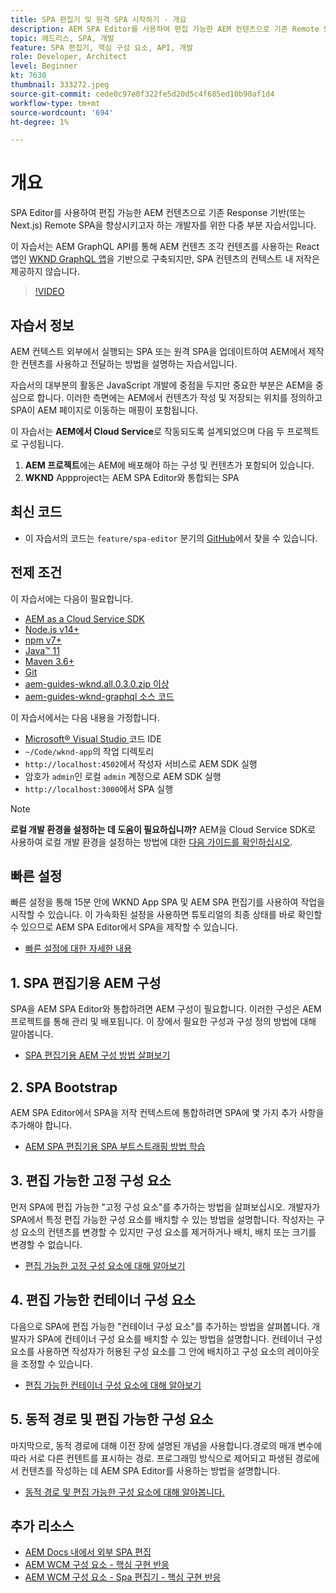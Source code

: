 ```yaml
---
title: SPA 편집기 및 원격 SPA 시작하기 - 개요
description: AEM SPA Editor를 사용하여 편집 가능한 AEM 컨텐츠으로 기존 Remote SPA을 향상시키고자 하는 개발자를 위한 다양한 기능의 자습서를 제공합니다.
topic: 헤드리스, SPA, 개발
feature: SPA 편집기, 핵심 구성 요소, API, 개발
role: Developer, Architect
level: Beginner
kt: 7630
thumbnail: 333272.jpeg
source-git-commit: cede0c97e0f322fe5d20d5c4f685ed10b90af1d4
workflow-type: tm+mt
source-wordcount: '694'
ht-degree: 1%

---
```



# 개요

SPA Editor를 사용하여 편집 가능한 AEM 컨텐츠으로 기존 Response 기반(또는 Next.js) Remote SPA을 향상시키고자 하는 개발자를 위한 다중 부분 자습서입니다.

이 자습서는 AEM GraphQL API를 통해 AEM 컨텐츠 조각 컨텐츠를 사용하는 React 앱인 [WKND GraphQL 앱](https://experienceleague.adobe.com/docs/experience-manager-learn/getting-started-with-aem-headless/graphql/overview.html)을 기반으로 구축되지만, SPA 컨텐츠의 컨텍스트 내 저작은 제공하지 않습니다.

>[!VIDEO](https://video.tv.adobe.com/v/333272/?quality=12&learn=on)

## 자습서 정보

AEM 컨텍스트 외부에서 실행되는 SPA 또는 원격 SPA을 업데이트하여 AEM에서 제작한 컨텐츠를 사용하고 전달하는 방법을 설명하는 자습서입니다.

자습서의 대부분의 활동은 JavaScript 개발에 중점을 두지만 중요한 부분은 AEM을 중심으로 합니다. 이러한 측면에는 AEM에서 컨텐츠가 작성 및 저장되는 위치를 정의하고 SPA이 AEM 페이지로 이동하는 매핑이 포함됩니다.

이 자습서는 **AEM에서 Cloud Service**&#x200B;로 작동되도록 설계되었으며 다음 두 프로젝트로 구성됩니다.

1. __AEM 프로젝트__&#x200B;에는 AEM에 배포해야 하는 구성 및 컨텐츠가 포함되어 있습니다.
1. __WKND__ Appproject는 AEM SPA Editor와 통합되는 SPA

## 최신 코드

+ 이 자습서의 코드는 `feature/spa-editor` 분기의 [GitHub](https://github.com/adobe/aem-guides-wknd-graphql)에서 찾을 수 있습니다.

## 전제 조건

이 자습서에는 다음이 필요합니다.

+ [AEM as a Cloud Service SDK](https://experienceleague.adobe.com/docs/experience-manager-learn/cloud-service/local-development-environment-set-up/aem-runtime.html?lang=en)
+ [Node.js v14+](https://nodejs.org/en/)
+ [npm v7+](https://www.npmjs.com/)
+ [Java™ 11](https://downloads.experiencecloud.adobe.com/content/software-distribution/en/general.html)
+ [Maven 3.6+](https://maven.apache.org/)
+ [Git](https://git-scm.com/downloads)
+ [aem-guides-wknd.all.0.3.0.zip 이상](https://github.com/adobe/aem-guides-wknd/releases)
+ [aem-guides-wknd-graphql 소스 코드](https://github.com/adobe/aem-guides-wknd-graphql)

이 자습서에서는 다음 내용을 가정합니다.

+ [Microsoft® Visual Studio ](https://visualstudio.microsoft.com/) 코드 IDE
+ `~/Code/wknd-app`의 작업 디렉토리
+ `http://localhost:4502`에서 작성자 서비스로 AEM SDK 실행
+ 암호가 `admin`인 로컬 `admin` 계정으로 AEM SDK 실행
+ `http://localhost:3000`에서 SPA 실행

>[!NOTE]
>
> **로컬 개발 환경을 설정하는 데 도움이 필요하십니까?** AEM을 Cloud Service SDK로 사용하여 로컬 개발 환경을 설정하는 방법에 대한  [다음 가이드를 확인하십시오](https://experienceleague.adobe.com/docs/experience-manager-learn/cloud-service/local-development-environment-set-up/overview.html).


## 빠른 설정

빠른 설정을 통해 15분 안에 WKND App SPA 및 AEM SPA 편집기를 사용하여 작업을 시작할 수 있습니다. 이 가속화된 설정을 사용하면 튜토리얼의 최종 상태를 바로 확인할 수 있으므로 AEM SPA Editor에서 SPA을 제작할 수 있습니다.

+ [빠른 설정에 대한 자세한 내용](./quick-setup.md)

## 1. SPA 편집기용 AEM 구성

SPA을 AEM SPA Editor와 통합하려면 AEM 구성이 필요합니다. 이러한 구성은 AEM 프로젝트를 통해 관리 및 배포됩니다. 이 장에서 필요한 구성과 구성 정의 방법에 대해 알아봅니다.

+ [SPA 편집기용 AEM 구성 방법 살펴보기](./aem-configure.md)

## 2. SPA Bootstrap

AEM SPA Editor에서 SPA을 저작 컨텍스트에 통합하려면 SPA에 몇 가지 추가 사항을 추가해야 합니다.

+ [AEM SPA 편집기용 SPA 부트스트래핑 방법 학습](./spa-bootstrap.md)

## 3. 편집 가능한 고정 구성 요소

먼저 SPA에 편집 가능한 &quot;고정 구성 요소&quot;를 추가하는 방법을 살펴보십시오. 개발자가 SPA에서 특정 편집 가능한 구성 요소를 배치할 수 있는 방법을 설명합니다. 작성자는 구성 요소의 컨텐츠를 변경할 수 있지만 구성 요소를 제거하거나 배치, 배치 또는 크기를 변경할 수 없습니다.

+ [편집 가능한 고정 구성 요소에 대해 알아보기](./spa-fixed-component.md)

## 4. 편집 가능한 컨테이너 구성 요소

다음으로 SPA에 편집 가능한 &quot;컨테이너 구성 요소&quot;를 추가하는 방법을 살펴봅니다. 개발자가 SPA에 컨테이너 구성 요소를 배치할 수 있는 방법을 설명합니다. 컨테이너 구성 요소를 사용하면 작성자가 허용된 구성 요소를 그 안에 배치하고 구성 요소의 레이아웃을 조정할 수 있습니다.

+ [편집 가능한 컨테이너 구성 요소에 대해 알아보기](./spa-container-component.md)

## 5. 동적 경로 및 편집 가능한 구성 요소

마지막으로, 동적 경로에 대해 이전 장에 설명된 개념을 사용합니다.경로의 매개 변수에 따라 서로 다른 컨텐트를 표시하는 경로. 프로그래밍 방식으로 제어되고 파생된 경로에서 컨텐츠를 작성하는 데 AEM SPA Editor를 사용하는 방법을 설명합니다.

+ [동적 경로 및 편집 가능한 구성 요소에 대해 알아봅니다.](./spa-dynamic-routes.md)

## 추가 리소스

+ [AEM Docs 내에서 외부 SPA 편집](https://experienceleague.adobe.com/docs/experience-manager-cloud-service/implementing/developing/hybrid/editing-external-spa.html)
+ [AEM WCM 구성 요소 - 핵심 구현 반응](https://www.npmjs.com/package/@adobe/aem-core-components-react-base)
+ [AEM WCM 구성 요소 - Spa 편집기 - 핵심 구현 반응](https://www.npmjs.com/package/@adobe/aem-core-components-react-spa)
